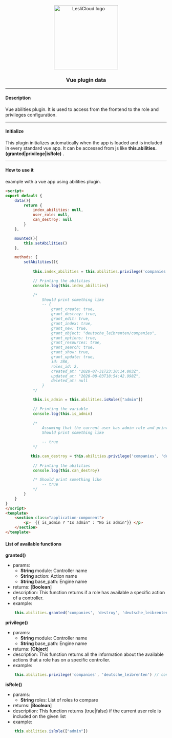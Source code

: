<p align="center">
	<img width="200" alt="LesliCloud logo" src="https://cdn.lesli.tech//lesli/brand/lesli-logo.svg" />
</p>

<h3 align="center">Vue plugin data</h3>

<hr/>


#### Description
Vue abilities plugin. It is used to access from the frontend to the role and privileges configuration.  

<hr>

#### Initialize
This plugin initializes automatically when the app is loaded and is included in every standard vue app.
It can be accessed from js like **this.abilities.(granted|privilege|isRole)** .

<hr>

#### How to use it

example with a vue app using abilities plugin.
```html
<script>
export default {
    data(){
        return {
            index_abilities: null,
            user_role: null,
            can_destroy: null
        }
    },

    mounted(){
        this.setAbilities()
    },

    methods: {
        setAbilities(){
            
            this.index_abilities = this.abilities.privilege('companies', 'deutsche_leibrenten')

            // Printing the abilities
            console.log(this.index_abilities) 

            /* 
                Should print something like
                -- {
                    grant_create: true,
                    grant_destroy: true,
                    grant_edit: true,
                    grant_index: true,
                    grant_new: true,
                    grant_object: "deutsche_leibrenten/companies",
                    grant_options: true,
                    grant_resources: true,
                    grant_search: true,
                    grant_show: true,
                    grant_update: true,
                    id: 286,
                    roles_id: 2,
                    created_at: "2020-07-31T23:30:14.803Z",
                    updated_at: "2020-08-03T18:54:42.998Z",
                    deleted_at: null
                }
            */

            this.is_admin = this.abilities.isRole(["admin"])

            // Printing the variable
            console.log(this.is_admin)
            
            /* 
                Assuming that the current user has admin role and printing the variable
                Should print something like

                -- true
            */

           this.can_destroy = this.abilities.privilege('companies', 'destroy', 'deutsche_leibrenten')
         
            // Printing the abilities
            console.log(this.can_destroy)

            /* Should print something like
                -- true
            */
        }
    }
}
</script>
<template>
    <section class="application-component">
        <p>  {{ is_admin ? "Is admin" : "No is admin"}} </p>
    </section>
</template>

```

#### List of available functions

**granted()**
- params:
    - **String** module: Controller name
    - **String** action: Action name
    - **String** base_path: Engine name 
- returns: [**Boolean**] 
- description: This function returns if a role has available a specific action of a controller. 
- example:
```js
    this.abilities.granted('companies', 'destroy', 'deutsche_leibrenten') // action destroy of the controller companies in deutsche_leibrenten engine
```

**privilege()**
- params:
    - **String** module: Controller name
    - **String** base_path: Engine name 
- returns: [**Object**] 
- description: This function returns all the information about the available actions that a role has on a specific controller.
- example:
```js
    this.abilities.privilege('companies', 'deutsche_leibrenten') // controller companies in deutsche_leibrenten engine
```

**isRole()**
- params:
    - **String** roles: List of roles to compare
- returns: [**Boolean**] 
- description: This function returns (true|false) if the current user role is included on the given list
- example:
```js
    this.abilities.isRole(["admin"])
```
